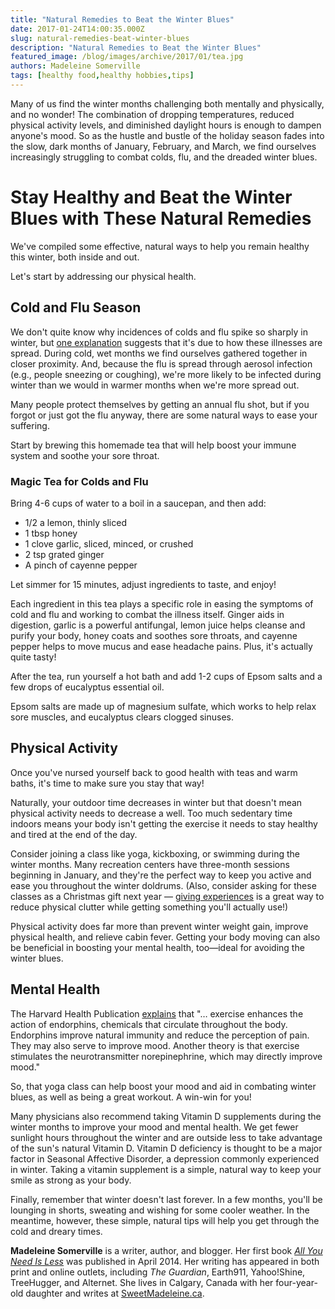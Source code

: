 ```yaml
---
title: "Natural Remedies to Beat the Winter Blues"
date: 2017-01-24T14:00:35.000Z
slug: natural-remedies-beat-winter-blues
description: "Natural Remedies to Beat the Winter Blues"
featured_image: /blog/images/archive/2017/01/tea.jpg
authors: Madeleine Somerville
tags: [healthy food,healthy hobbies,tips]
---
```


Many of us find the winter months challenging both mentally and physically, and no wonder! The combination of dropping temperatures, reduced physical activity levels, and diminished daylight hours is enough to dampen anyone's mood. So as the hustle and bustle of the holiday season fades into the slow, dark months of January, February, and March, we find ourselves increasingly struggling to combat colds, flu, and the dreaded winter blues.

# Stay Healthy and Beat the Winter Blues with These Natural Remedies

We've compiled some effective, natural ways to help you remain healthy this winter, both inside and out.

Let's start by addressing our physical health.

## **Cold and Flu Season**

We don't quite know why incidences of colds and flu spike so sharply in winter, but [one explanation](https://www.scientificamerican.com/article/why-do-we-get-the-flu-mos/) suggests that it's due to how these illnesses are spread. During cold, wet months we find ourselves gathered together in closer proximity. And, because the flu is spread through aerosol infection (e.g., people sneezing or coughing), we're more likely to be infected during winter than we would in warmer months when we're more spread out.

Many people protect themselves by getting an annual flu shot, but if you forgot or just got the flu anyway, there are some natural ways to ease your suffering.

Start by brewing this homemade tea that will help boost your immune system and soothe your sore throat.

### Magic Tea for Colds and Flu

Bring 4-6 cups of water to a boil in a saucepan, and then add:

* 1/2 a lemon, thinly sliced
* 1 tbsp honey
* 1 clove garlic, sliced, minced, or crushed
* 2 tsp grated ginger
* A pinch of cayenne pepper

Let simmer for 15 minutes, adjust ingredients to taste, and enjoy!

Each ingredient in this tea plays a specific role in easing the symptoms of cold and flu and working to combat the illness itself. Ginger aids in digestion, garlic is a powerful antifungal, lemon juice helps cleanse and purify your body, honey coats and soothes sore throats, and cayenne pepper helps to move mucus and ease headache pains. Plus, it's actually quite tasty!

After the tea, run yourself a hot bath and add 1-2 cups of Epsom salts and a few drops of eucalyptus essential oil.

Epsom salts are made up of magnesium sulfate, which works to help relax sore muscles, and eucalyptus clears clogged sinuses.

## **Physical Activity**

Once you've nursed yourself back to good health with teas and warm baths, it's time to make sure you stay that way!

Naturally, your outdoor time decreases in winter but that doesn't mean physical activity needs to decrease a well. Too much sedentary time indoors means your body isn't getting the exercise it needs to stay healthy and tired at the end of the day.

Consider joining a class like yoga, kickboxing, or swimming during the winter months. Many recreation centers have three-month sessions beginning in January, and they're the perfect way to keep you active and ease you throughout the winter doldrums. (Also, consider asking for these classes as a Christmas gift next year — [giving experiences](https://www.tomatoink.com/blog/posts/green-christmas.html) is a great way to reduce physical clutter while getting something you'll actually use!)

Physical activity does far more than prevent winter weight gain, improve physical health, and relieve cabin fever. Getting your body moving can also be beneficial in boosting your mental health, too—ideal for avoiding the winter blues.

## **Mental Health**

The Harvard Health Publication [explains](http://www.health.harvard.edu/mind-and-mood/exercise-and-depression-report-excerpt) that "… exercise enhances the action of endorphins, chemicals that circulate throughout the body. Endorphins improve natural immunity and reduce the perception of pain. They may also serve to improve mood. Another theory is that exercise stimulates the neurotransmitter norepinephrine, which may directly improve mood."

So, that yoga class can help boost your mood and aid in combating winter blues, as well as being a great workout. A win-win for you!

Many physicians also recommend taking Vitamin D supplements during the winter months to improve your mood and mental health. We get fewer sunlight hours throughout the winter and are outside less to take advantage of the sun's natural Vitamin D. Vitamin D deficiency is thought to be a major factor in Seasonal Affective Disorder, a depression commonly experienced in winter. Taking a vitamin supplement is a simple, natural way to keep your smile as strong as your body.

Finally, remember that winter doesn't last forever. In a few months, you'll be lounging in shorts, sweating and wishing for some cooler weather. In the meantime, however, these simple, natural tips will help you get through the cold and dreary times.

**Madeleine Somerville** is a writer, author, and blogger. Her first book _[All You Need Is Less](https://www.amazon.com/All-You-Need-Less-Eco-friendly/dp/1936740796/ref=redir%5Fmobile%5Fdesktop?ie=UTF8&keywords=all%20you%20need%20is%20less&qid=1384833699&ref%5F=redir%5Fmdp%5Fmobile&ref%5F=sr%5F1%5F1&sr=8-1#featureBulletsAndDetailBullets%5Fsecondary%5Fview%5Fdiv%5F1420603307068)_ was published in April 2014\. Her writing has appeared in both print and online outlets, including _The Guardian_, Earth911, Yahoo!Shine, TreeHugger, and Alternet. She lives in Calgary, Canada with her four-year-old daughter and writes at [SweetMadeleine.ca](http://sweetmadeleine.ca/).